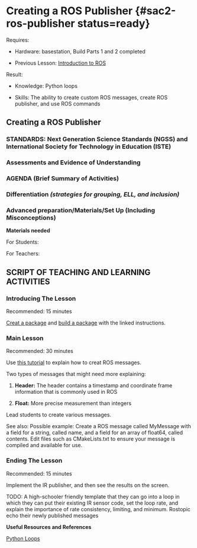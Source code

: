 # Creating a ROS Publisher {#sac2-ros-publisher status=ready}

<div class='requirements' markdown='1'>

Requires: 

- Hardware: basestation, Build Parts 1 and 2 completed

- Previous Lesson: [Introduction to ROS](https://docs.duckietown.org/daffy/downloads/duckiesky_high_school/docs-duckiesky_high_school/branch/daffy-develop/doc-duckiesky_high_school/out/sac2_ros_intro.html)

Result: 

- Knowledge: Python loops 

- Skills: The ability to create custom ROS messages, create ROS publisher, and use ROS commands


</div>

## Creating a ROS Publisher


### STANDARDS: Next Generation Science Standards (NGSS) and International Society for Technology in Education (ISTE)



### Assessments and Evidence of Understanding


### AGENDA (Brief Summary of Activities)


### Differentiation _(strategies for grouping, ELL, and inclusion)_


### Advanced preparation/Materials/Set Up (Including Misconceptions)

**Materials needed**

For Students:

For Teachers:


## SCRIPT OF TEACHING AND LEARNING ACTIVITIES


### Introducing The Lesson

Recommended: 15 minutes 

[Creat a package](http://wiki.ros.org/ROS/Tutorials/CreatingPackage) and [build a package](http://wiki.ros.org/ROS/Tutorials/BuildingPackages) with the linked instructions.


### Main Lesson

Recommended: 30 minutes

Use [this tutorial](https://wiki.ros.org/ROS/Tutorials/CreatingMsgAndSrv) to explain how to creat ROS messages. 

Two types of messages that might need more explaining: 

1. **Header:** The header contains a timestamp and coordinate frame information that is commonly used in ROS

2. **Float:** More precise measurement than integers

Lead students to create various messages. 

See also: Possible example: Create a ROS message called MyMessage with a field for a string, called name, and a field for an array of float64, called contents. Edit files such as CMakeLists.txt to ensure your message is compiled and available for use.


### Ending The Lesson

Recommended: 15 minutes 

Implement the IR publisher, and then see the results on the screen.

TODO: A high-schooler friendly template that they can go into a loop in which they can put their existing IR sensor code, set the loop rate, and explain the importance of rate consistency, limiting, and minimum. Rostopic echo their newly published messages


**Useful Resources and References**

[Python Loops](https://www.learnpython.org/en/Loops) 
